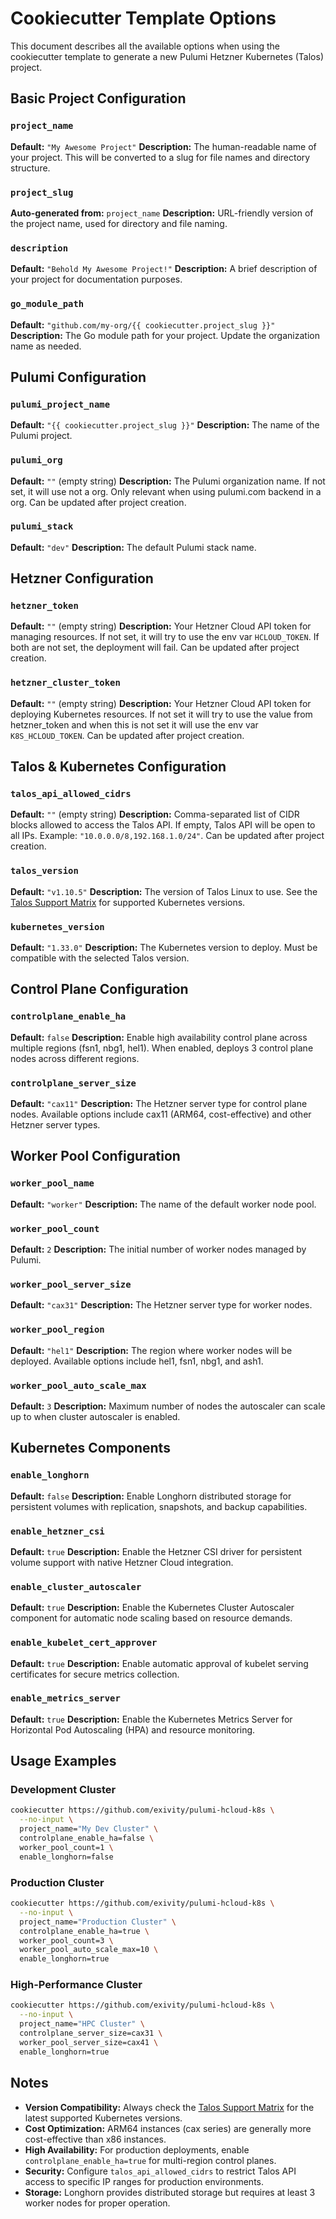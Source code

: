 # Cookiecutter Template Options

This document describes all the available options when using the cookiecutter template to generate a new Pulumi Hetzner Kubernetes (Talos) project.

## Basic Project Configuration

### `project_name`

**Default:** `"My Awesome Project"`
**Description:** The human-readable name of your project. This will be converted to a slug for file names and directory structure.

### `project_slug`

**Auto-generated from:** `project_name`
**Description:** URL-friendly version of the project name, used for directory and file naming.

### `description`

**Default:** `"Behold My Awesome Project!"`
**Description:** A brief description of your project for documentation purposes.

### `go_module_path`

**Default:** `"github.com/my-org/{{ cookiecutter.project_slug }}"`
**Description:** The Go module path for your project. Update the organization name as needed.

## Pulumi Configuration

### `pulumi_project_name`

**Default:** `"{{ cookiecutter.project_slug }}"`
**Description:** The name of the Pulumi project.

### `pulumi_org`

**Default:** `""` (empty string)
**Description:** The Pulumi organization name. If not set, it will use not a org. Only relevant when using pulumi.com backend in a org. Can be updated after project creation.

### `pulumi_stack`

**Default:** `"dev"`
**Description:** The default Pulumi stack name.

## Hetzner Configuration

### `hetzner_token`

**Default:** `""` (empty string)
**Description:** Your Hetzner Cloud API token for managing resources. If not set, it will try to use the env var `HCLOUD_TOKEN`. If both are not set, the deployment will fail. Can be updated after project creation.

### `hetzner_cluster_token`

**Default:** `""` (empty string)
**Description:** Your Hetzner Cloud API token for deploying Kubernetes resources. If not set it will try to use the value from hetzner_token and when this is not set it will use the env var `K8S_HCLOUD_TOKEN`. Can be updated after project creation.

## Talos & Kubernetes Configuration

### `talos_api_allowed_cidrs`

**Default:** `""` (empty string)
**Description:** Comma-separated list of CIDR blocks allowed to access the Talos API. If empty, Talos API will be open to all IPs. Example: `"10.0.0.0/8,192.168.1.0/24"`. Can be updated after project creation.

### `talos_version`

**Default:** `"v1.10.5"`
**Description:** The version of Talos Linux to use. See the [Talos Support Matrix](https://www.talos.dev/v1.10/introduction/support-matrix/) for supported Kubernetes versions.

### `kubernetes_version`

**Default:** `"1.33.0"`
**Description:** The Kubernetes version to deploy. Must be compatible with the selected Talos version.

## Control Plane Configuration

### `controlplane_enable_ha`

**Default:** `false`
**Description:** Enable high availability control plane across multiple regions (fsn1, nbg1, hel1). When enabled, deploys 3 control plane nodes across different regions.

### `controlplane_server_size`

**Default:** `"cax11"`
**Description:** The Hetzner server type for control plane nodes. Available options include cax11 (ARM64, cost-effective) and other Hetzner server types.

## Worker Pool Configuration

### `worker_pool_name`

**Default:** `"worker"`
**Description:** The name of the default worker node pool.

### `worker_pool_count`

**Default:** `2`
**Description:** The initial number of worker nodes managed by Pulumi.

### `worker_pool_server_size`

**Default:** `"cax31"`
**Description:** The Hetzner server type for worker nodes.

### `worker_pool_region`

**Default:** `"hel1"`
**Description:** The region where worker nodes will be deployed. Available options include hel1, fsn1, nbg1, and ash1.

### `worker_pool_auto_scale_max`

**Default:** `3`
**Description:** Maximum number of nodes the autoscaler can scale up to when cluster autoscaler is enabled.

## Kubernetes Components

### `enable_longhorn`

**Default:** `false`
**Description:** Enable Longhorn distributed storage for persistent volumes with replication, snapshots, and backup capabilities.

### `enable_hetzner_csi`

**Default:** `true`
**Description:** Enable the Hetzner CSI driver for persistent volume support with native Hetzner Cloud integration.

### `enable_cluster_autoscaler`

**Default:** `true`
**Description:** Enable the Kubernetes Cluster Autoscaler component for automatic node scaling based on resource demands.

### `enable_kubelet_cert_approver`

**Default:** `true`
**Description:** Enable automatic approval of kubelet serving certificates for secure metrics collection.

### `enable_metrics_server`

**Default:** `true`
**Description:** Enable the Kubernetes Metrics Server for Horizontal Pod Autoscaling (HPA) and resource monitoring.

## Usage Examples

### Development Cluster

```bash
cookiecutter https://github.com/exivity/pulumi-hcloud-k8s \
  --no-input \
  project_name="My Dev Cluster" \
  controlplane_enable_ha=false \
  worker_pool_count=1 \
  enable_longhorn=false
```

### Production Cluster

```bash
cookiecutter https://github.com/exivity/pulumi-hcloud-k8s \
  --no-input \
  project_name="Production Cluster" \
  controlplane_enable_ha=true \
  worker_pool_count=3 \
  worker_pool_auto_scale_max=10 \
  enable_longhorn=true
```

### High-Performance Cluster

```bash
cookiecutter https://github.com/exivity/pulumi-hcloud-k8s \
  --no-input \
  project_name="HPC Cluster" \
  controlplane_server_size=cax31 \
  worker_pool_server_size=cax41 \
  enable_longhorn=true
```

## Notes

- **Version Compatibility:** Always check the [Talos Support Matrix](https://www.talos.dev/v1.10/introduction/support-matrix/) for the latest supported Kubernetes versions.
- **Cost Optimization:** ARM64 instances (cax series) are generally more cost-effective than x86 instances.
- **High Availability:** For production deployments, enable `controlplane_enable_ha=true` for multi-region control planes.
- **Security:** Configure `talos_api_allowed_cidrs` to restrict Talos API access to specific IP ranges for production environments.
- **Storage:** Longhorn provides distributed storage but requires at least 3 worker nodes for proper operation.
